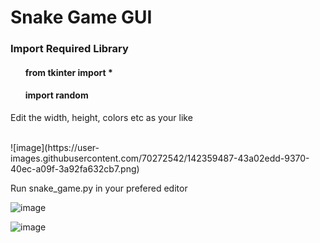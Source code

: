 <h1>Snake Game GUI </h1>

<h3>Import Required Library</h3>
<ul><h4>from tkinter import *</h4>
<h4>import random</h4></ul>

<p>Edit the width, height, colors etc as your like</p>
<br>
![image](https://user-images.githubusercontent.com/70272542/142359487-43a02edd-9370-40ec-a09f-3a92fa632cb7.png)
<br>
<p>Run snake_game.py in your prefered editor</p>

![image](https://user-images.githubusercontent.com/70272542/142359688-e24b4be3-9ab0-4608-b8e4-1e0f0131ae5e.png)

![image](https://user-images.githubusercontent.com/70272542/142359721-9d812da9-f019-475f-9939-6e9a6428485f.png)
